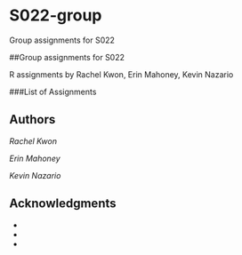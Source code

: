 # S022-group
Group assignments for S022


##Group assignments for S022

R assignments by Rachel Kwon, Erin Mahoney, Kevin Nazario

###List of Assignments



## Authors

*Rachel Kwon*

*Erin Mahoney*

*Kevin Nazario*


## Acknowledgments
*
*
*
